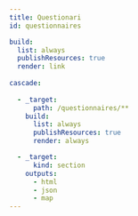```yaml
---
title: Questionari
id: questionnaires

build:
  list: always
  publishResources: true
  render: link
  
cascade:
 
  - _target:
      path: /questionnaires/**
    build:
      list: always
      publishResources: true
      render: always

  - _target:
      kind: section
    outputs:
      - html
      - json
      - map
---
```

